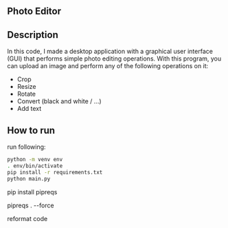 ## Photo Editor

## Description
In this code, I made a desktop application with a graphical user interface (GUI) that performs simple photo editing operations.
With this program, you can upload an image and perform any of the following operations on it:
- Crop
- Resize
- Rotate
- Convert (black and white / ...)
- Add text


## How to run
run following:
```bash
python -m venv env
. env/bin/activate
pip install -r requirements.txt
python main.py
```



pip install pipreqs

pipreqs . --force


reformat code





